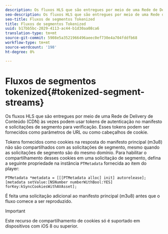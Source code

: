```yaml
---
description: Os fluxos HLS que são entregues por meio de uma Rede de Delivery de Conteúdo (CDN) às vezes podem usar tokens de autenticação no manifesto e solicitações de segmento para verificação. Esses tokens podem ser fornecidos como parâmetros de URL ou como cabeçalhos de cookie.
seo-description: Os fluxos HLS que são entregues por meio de uma Rede de Delivery de Conteúdo (CDN) às vezes podem usar tokens de autenticação no manifesto e solicitações de segmento para verificação. Esses tokens podem ser fornecidos como parâmetros de URL ou como cabeçalhos de cookie.
seo-title: Fluxos de segmentos Tokenized
title: Fluxos de segmentos Tokenized
uuid: b17bb5bc-2029-4113-ac44-b1d30aa08ca6
translation-type: tm+mt
source-git-commit: 5908e5a3521966496aeec0ef730e4a704fddfb68
workflow-type: tm+mt
source-wordcount: '198'
ht-degree: 0%

---
```



# Fluxos de segmentos tokenized{#tokenized-segment-streams}

Os fluxos HLS que são entregues por meio de uma Rede de Delivery de Conteúdo (CDN) às vezes podem usar tokens de autenticação no manifesto e solicitações de segmento para verificação. Esses tokens podem ser fornecidos como parâmetros de URL ou como cabeçalhos de cookie.

Tokens fornecidos como cookies na resposta do manifesto principal (m3u8) não são compartilhados com as solicitações de segmento, mesmo quando as solicitações de segmento são do mesmo domínio. Para habilitar o compartilhamento desses cookies em uma solicitação de segmento, defina a seguinte propriedade na instância `PTMetadata` fornecida ao item do player: 

```
PTMetadata *metadata = [[[PTMetadata alloc] init] autorelease]; 
[metadata setValue:[NSNumber numberWithBool:YES] forKey:kSyncCookiesWithAVAsset]; 
```

É feita uma solicitação adicional ao manifesto principal (m3u8) antes que o fluxo comece a ser reproduzido.

>[!IMPORTANT]
>
>Este recurso de compartilhamento de cookies só é suportado em dispositivos com iOS 8 ou superior.

